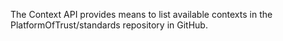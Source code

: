 The Context API provides means to list available contexts in the PlatformOfTrust/standards repository in GitHub.
